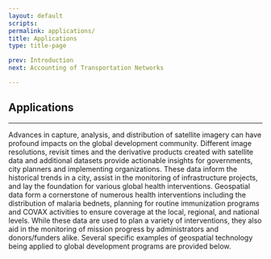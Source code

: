 ```yaml
---
layout: default
scripts:
permalink: applications/
title: Applications
type: title-page

prev: Introduction
next: Accounting of Transportation Networks

---
```


## Applications

---

Advances in capture, analysis, and distribution of satellite imagery can have profound impacts on the global development community. Different image resolutions, revisit times and the derivative products created with satellite data and additional datasets provide actionable insights for governments, city planners and implementing organizations. These data inform the historical trends in a city, assist in the monitoring of infrastructure projects, and lay the foundation for various global health interventions. Geospatial data form a cornerstone of numerous health interventions including the distribution of malaria bednets, planning for routine immunization programs and COVAX activities to ensure coverage at the local, regional, and national levels. While these data are used to plan a variety of interventions, they also aid in the monitoring of mission progress by administrators and donors/funders alike. 
Several specific examples of geospatial technology being applied to global development programs are provided below. 
